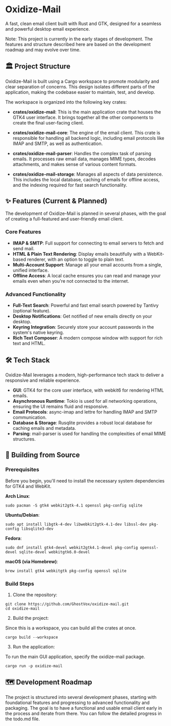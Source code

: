 # Oxidize-Mail

A fast, clean email client built with Rust and GTK, designed for a seamless and powerful desktop email experience.

Note: This project is currently in the early stages of development. The features and structure described here are based on the development roadmap and may evolve over time.

## 🏛️ Project Structure

Oxidize-Mail is built using a Cargo workspace to promote modularity and clear separation of concerns. This design isolates different parts of the application, making the codebase easier to maintain, test, and develop.

The workspace is organized into the following key crates:

- **crates/oxidize-mail**: This is the main application crate that houses the GTK4 user interface. It brings together all the other components to create the final user-facing client.

- **crates/oxidize-mail-core**: The engine of the email client. This crate is responsible for handling all backend logic, including email protocols like IMAP and SMTP, as well as authentication.

- **crates/oxidize-mail-parser**: Handles the complex task of parsing emails. It processes raw email data, manages MIME types, decodes attachments, and makes sense of various content formats.

- **crates/oxidize-mail-storage**: Manages all aspects of data persistence. This includes the local database, caching of emails for offline access, and the indexing required for fast search functionality.

## ✨ Features (Current & Planned)

The development of Oxidize-Mail is planned in several phases, with the goal of creating a full-featured and user-friendly email client.

### Core Features

- **IMAP & SMTP**: Full support for connecting to email servers to fetch and send mail.
- **HTML & Plain Text Rendering**: Display emails beautifully with a WebKit-based renderer, with an option to toggle to plain text.
- **Multi-Account Support**: Manage all your email accounts from a single, unified interface.
- **Offline Access**: A local cache ensures you can read and manage your emails even when you're not connected to the internet.

### Advanced Functionality

- **Full-Text Search**: Powerful and fast email search powered by Tantivy (optional feature).
- **Desktop Notifications**: Get notified of new emails directly on your desktop.
- **Keyring Integration**: Securely store your account passwords in the system's native keyring.
- **Rich Text Composer**: A modern compose window with support for rich text and HTML.

## 🛠️ Tech Stack

Oxidize-Mail leverages a modern, high-performance tech stack to deliver a responsive and reliable experience.

- **GUI**: GTK4 for the core user interface, with webkit6 for rendering HTML emails.
- **Asynchronous Runtime**: Tokio is used for all networking operations, ensuring the UI remains fluid and responsive.
- **Email Protocols**: async-imap and lettre for handling IMAP and SMTP communication.
- **Database & Storage**: Rusqlite provides a robust local database for caching emails and metadata.
- **Parsing**: mail-parser is used for handling the complexities of email MIME structures.

## 🚀 Building from Source

### Prerequisites

Before you begin, you'll need to install the necessary system dependencies for GTK4 and WebKit.

**Arch Linux**:

```shell
sudo pacman -S gtk4 webkit2gtk-4.1 openssl pkg-config sqlite
```

**Ubuntu/Debian**:

```shell
sudo apt install libgtk-4-dev libwebkit2gtk-4.1-dev libssl-dev pkg-config libsqlite3-dev
```

**Fedora**:
```shell
sudo dnf install gtk4-devel webkit2gtk4.1-devel pkg-config openssl-devel sqlite-devel webkitgtk6.0-devel
```

**macOS (via Homebrew)**:

```shell
brew install gtk4 webkitgtk pkg-config openssl sqlite
```

### Build Steps

1. Clone the repository:

```shell
git clone https://github.com/GhostVox/oxidize-mail.git
cd oxidize-mail
```
2. Build the project:

Since this is a workspace, you can build all the crates at once.

```shell
cargo build --workspace
```

3. Run the application:

To run the main GUI application, specify the oxidize-mail package.
```shell
cargo run -p oxidize-mail
```

## 🗺️ Development Roadmap

The project is structured into several development phases, starting with foundational features and progressing to advanced functionality and packaging. The goal is to have a functional and usable email client early in the process and iterate from there. You can follow the detailed progress in the todo.md file.
